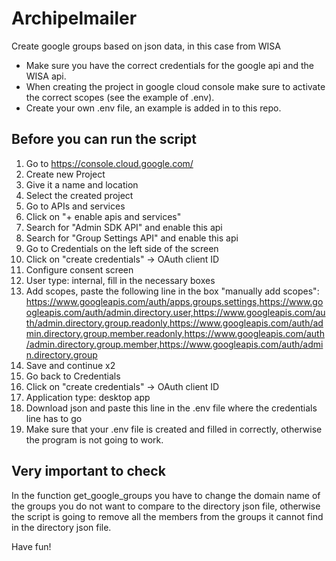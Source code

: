 # Archipelmailer
Create google groups based on json data, in this case from WISA

- Make sure you have the correct credentials for the google api and the WISA api.
- When creating the project in google cloud console make sure to activate the correct scopes (see the example of .env).
- Create your own .env file, an example is added in to this repo.

## Before you can run the script
1. Go to https://console.cloud.google.com/ 
2. Create new Project
3. Give it a name and location
4. Select the created project
5. Go to APIs and services
6. Click on "+ enable apis and services"
7. Search for "Admin SDK API" and enable this api
8. Search for "Group Settings API" and enable this api
9. Go to Credentials on the left side of the screen
10. Click on "create credentials" -> OAuth client ID
11. Configure consent screen
12. User type: internal, fill in the necessary boxes
13. Add scopes, paste the following line in the box "manually add scopes":
https://www.googleapis.com/auth/apps.groups.settings,https://www.googleapis.com/auth/admin.directory.user,https://www.googleapis.com/auth/admin.directory.group.readonly,https://www.googleapis.com/auth/admin.directory.group.member.readonly,https://www.googleapis.com/auth/admin.directory.group.member,https://www.googleapis.com/auth/admin.directory.group
14. Save and continue x2
15. Go back to Credentials
16. Click on "create credentials" -> OAuth client ID
17. Application type: desktop app
18. Download json and paste this line in the .env file where the credentials line has to go
19. Make sure that your .env file is created and filled in correctly, otherwise the program is not going to work.

## Very important to check
In the function get_google_groups you have to change the domain name of the groups you do not want to compare to the directory json file, otherwise the script is going to remove all the members from the groups it cannot find in the directory json file.

Have fun!

